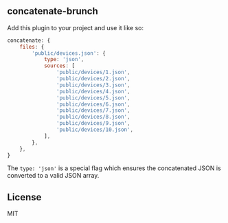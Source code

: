 ## concatenate-brunch

Add this plugin to your project and use it like so:


```javascript
concatenate: {
    files: {
        'public/devices.json': {
            type: 'json',
            sources: [
                'public/devices/1.json',
                'public/devices/2.json',
                'public/devices/3.json',
                'public/devices/4.json',
                'public/devices/5.json',
                'public/devices/6.json',
                'public/devices/7.json',
                'public/devices/8.json',
                'public/devices/9.json',
                'public/devices/10.json',
            ],
        },
    },
}
```

The `type: 'json'` is a special flag which ensures the concatenated JSON is converted to a valid JSON array.


## License

MIT
